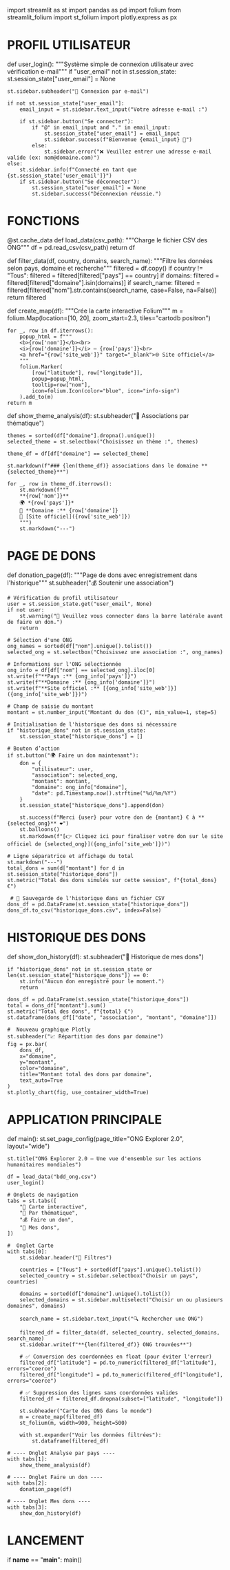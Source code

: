 import streamlit as st
import pandas as pd
import folium
from streamlit_folium import st_folium
import plotly.express as px

# PROFIL UTILISATEUR

def user_login():
    """Système simple de connexion utilisateur avec vérification e-mail"""
    if "user_email" not in st.session_state:
        st.session_state["user_email"] = None

    st.sidebar.subheader("📧 Connexion par e-mail")

    if not st.session_state["user_email"]:
        email_input = st.sidebar.text_input("Votre adresse e-mail :")

        if st.sidebar.button("Se connecter"):
            if "@" in email_input and "." in email_input:
                st.session_state["user_email"] = email_input
                st.sidebar.success(f"Bienvenue {email_input} 👋")
            else:
                st.sidebar.error("❌ Veuillez entrer une adresse e-mail valide (ex: nom@domaine.com)")
    else:
        st.sidebar.info(f"Connecté en tant que {st.session_state['user_email']}")
        if st.sidebar.button("Se déconnecter"):
            st.session_state["user_email"] = None
            st.sidebar.success("Déconnexion réussie.")



# FONCTIONS


@st.cache_data
def load_data(csv_path):
    """Charge le fichier CSV des ONG"""
    df = pd.read_csv(csv_path)
    return df

def filter_data(df, country, domains, search_name):
    """Filtre les données selon pays, domaine et recherche"""
    filtered = df.copy()
    if country != "Tous":
        filtered = filtered[filtered["pays"] == country]
    if domains:
        filtered = filtered[filtered["domaine"].isin(domains)]
    if search_name:
        filtered = filtered[filtered["nom"].str.contains(search_name, case=False, na=False)]
    return filtered

def create_map(df):
    """Crée la carte interactive Folium"""
    m = folium.Map(location=[10, 20], zoom_start=2.3, tiles="cartodb positron")

    for _, row in df.iterrows():
        popup_html = f"""
        <b>{row['nom']}</b><br>
        <i>{row['domaine']}</i> — {row['pays']}<br>
        <a href="{row['site_web']}" target="_blank">🌐 Site officiel</a>
        """
        folium.Marker(
            [row["latitude"], row["longitude"]],
            popup=popup_html,
            tooltip=row["nom"],
            icon=folium.Icon(color="blue", icon="info-sign")
        ).add_to(m)
    return m

def show_theme_analysis(df):
    st.subheader("🎯 Associations par thématique")

    themes = sorted(df["domaine"].dropna().unique())
    selected_theme = st.selectbox("Choisissez un thème :", themes)

    theme_df = df[df["domaine"] == selected_theme]

    st.markdown(f"### {len(theme_df)} associations dans le domaine **{selected_theme}**")

    for _, row in theme_df.iterrows():
        st.markdown(f"""
        **{row['nom']}**  
        🌍 *{row['pays']}*  
        🧩 **Domaine :** {row['domaine']}  
        🔗 [Site officiel]({row['site_web']})  
        """)
        st.markdown("---")



#  PAGE DE DONS

def donation_page(df):
    """Page de dons avec enregistrement dans l'historique"""
    st.subheader("💰 Soutenir une association")

    # Vérification du profil utilisateur
    user = st.session_state.get("user_email", None)
    if not user:
        st.warning("👤 Veuillez vous connecter dans la barre latérale avant de faire un don.")
        return

    # Sélection d'une ONG
    ong_names = sorted(df["nom"].unique().tolist())
    selected_ong = st.selectbox("Choisissez une association :", ong_names)

    # Informations sur l'ONG sélectionnée
    ong_info = df[df["nom"] == selected_ong].iloc[0]
    st.write(f"**Pays :** {ong_info['pays']}")
    st.write(f"**Domaine :** {ong_info['domaine']}")
    st.write(f"**Site officiel :** [{ong_info['site_web']}]({ong_info['site_web']})")

    # Champ de saisie du montant
    montant = st.number_input("Montant du don (€)", min_value=1, step=5)

    # Initialisation de l'historique des dons si nécessaire
    if "historique_dons" not in st.session_state:
        st.session_state["historique_dons"] = []

    # Bouton d’action
    if st.button("🌍 Faire un don maintenant"):
        don = {
            "utilisateur": user,
            "association": selected_ong,
            "montant": montant,
            "domaine": ong_info["domaine"],
            "date": pd.Timestamp.now().strftime("%d/%m/%Y")
        }
        st.session_state["historique_dons"].append(don)

        st.success(f"Merci {user} pour votre don de {montant} € à **{selected_ong}** ❤️")
        st.balloons()
        st.markdown(f"[👉 Cliquez ici pour finaliser votre don sur le site officiel de {selected_ong}]({ong_info['site_web']})")

    # Ligne séparatrice et affichage du total
    st.markdown("---")
    total_dons = sum(d["montant"] for d in st.session_state["historique_dons"])
    st.metric("Total des dons simulés sur cette session", f"{total_dons} €")
    
     # 💾 Sauvegarde de l'historique dans un fichier CSV
    dons_df = pd.DataFrame(st.session_state["historique_dons"])
    dons_df.to_csv("historique_dons.csv", index=False)


# HISTORIQUE DES DONS

def show_don_history(df):
    st.subheader("🧾 Historique de mes dons")

    if "historique_dons" not in st.session_state or len(st.session_state["historique_dons"]) == 0:
        st.info("Aucun don enregistré pour le moment.")
        return

    dons_df = pd.DataFrame(st.session_state["historique_dons"])
    total = dons_df["montant"].sum()
    st.metric("Total des dons", f"{total} €")
    st.dataframe(dons_df[["date", "association", "montant", "domaine"]])

    #  Nouveau graphique Plotly 
    st.subheader("📈 Répartition des dons par domaine")
    fig = px.bar(
        dons_df,
        x="domaine",
        y="montant",
        color="domaine",
        title="Montant total des dons par domaine",
        text_auto=True
    )
    st.plotly_chart(fig, use_container_width=True)

# APPLICATION PRINCIPALE

def main():
    st.set_page_config(page_title="ONG Explorer 2.0", layout="wide")

    st.title("ONG Explorer 2.0 — Une vue d'ensemble sur les actions humanitaires mondiales")

    df = load_data("bdd_ong.csv")
    user_login()

    # Onglets de navigation
    tabs = st.tabs([
        "📍 Carte interactive",
        "🎯 Par thématique",
        "💰 Faire un don",
        "🧾 Mes dons",
    ])

    #  Onglet Carte 
    with tabs[0]:
        st.sidebar.header("🧭 Filtres")

        countries = ["Tous"] + sorted(df["pays"].unique().tolist())
        selected_country = st.sidebar.selectbox("Choisir un pays", countries)

        domains = sorted(df["domaine"].unique().tolist())
        selected_domains = st.sidebar.multiselect("Choisir un ou plusieurs domaines", domains)

        search_name = st.sidebar.text_input("🔍 Rechercher une ONG")

        filtered_df = filter_data(df, selected_country, selected_domains, search_name)
        st.sidebar.write(f"**{len(filtered_df)} ONG trouvées**")

        # ✅ Conversion des coordonnées en float (pour éviter l'erreur)
        filtered_df["latitude"] = pd.to_numeric(filtered_df["latitude"], errors="coerce")
        filtered_df["longitude"] = pd.to_numeric(filtered_df["longitude"], errors="coerce")

        # ✅ Suppression des lignes sans coordonnées valides
        filtered_df = filtered_df.dropna(subset=["latitude", "longitude"])

        st.subheader("Carte des ONG dans le monde")
        m = create_map(filtered_df)
        st_folium(m, width=900, height=500)

        with st.expander("Voir les données filtrées"):
            st.dataframe(filtered_df)

    # ---- Onglet Analyse par pays ----
    with tabs[1]:
        show_theme_analysis(df)

    # ---- Onglet Faire un don ----
    with tabs[2]:
        donation_page(df)

    # ---- Onglet Mes dons ----
    with tabs[3]:
        show_don_history(df)

# LANCEMENT

if __name__ == "__main__":
    main()

    
